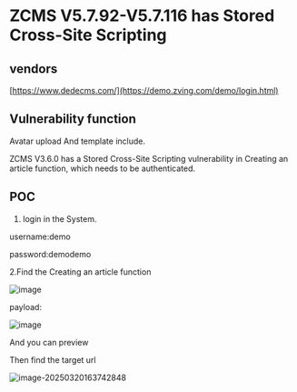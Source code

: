 # ZCMS V5.7.92-V5.7.116 has Stored Cross-Site Scripting

## vendors

[https://www.dedecms.com/](https://demo.zving.com/demo/login.html)

## Vulnerability function

Avatar upload And template include.

ZCMS V3.6.0  has a Stored Cross-Site Scripting vulnerability in Creating an article function, which needs to be authenticated.

## POC

1. login in the System.

username:demo

password:demodemo



2.Find the Creating an article function

![image](https://github.com/user-attachments/assets/62c9eb14-612d-440c-92c7-f8bc91419f2c)



payload:



![image](https://github.com/user-attachments/assets/e23acb7e-3573-4472-b06d-64574e2f8335)

And you can preview








Then find the target url

![image-20250320163742848](https://github.com/user-attachments/assets/1f7be44a-d8ed-4e33-8d3f-b53c8771baf7)

